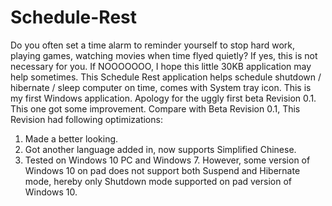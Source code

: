# Schedule-Rest
Do you often set a time alarm to reminder yourself to stop hard work, playing games, watching movies when time flyed quietly? If yes, this is not necessary for you. If NOOOOOOO, I hope this little 30KB application may help sometimes.
This Schedule Rest application helps schedule shutdown / hibernate / sleep computer on time, comes with System tray icon. This is my first Windows application. Apology for the uggly first beta Revision 0.1. This one got some improvement. Compare with Beta Revision 0.1, This Revision had following optimizations:
  1. Made a better looking.
  2. Got another language added in, now supports Simplified Chinese.
  3. Tested on Windows 10 PC and Windows 7. However, some version of Windows 10 on pad does not support both Suspend and Hibernate mode, hereby only Shutdown mode supported on pad version of Windows 10.

